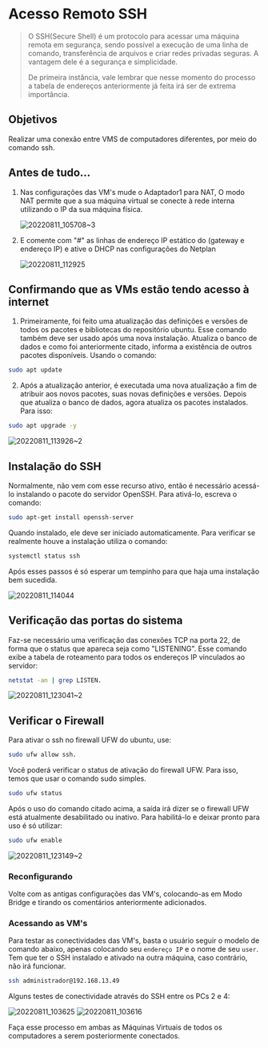 <h1 align="left">Acesso Remoto SSH</h1>

> O SSH(Secure Shell) é um protocolo para acessar uma máquina remota em segurança, sendo possível a execução de uma linha de comando, transferência de arquivos e criar redes privadas seguras. A vantagem dele é a segurança e simplicidade.
> 
> De primeira instância, vale lembrar que nesse momento do processo a tabela de endereços anteriormente já feita irá ser de extrema importância. 

## Objetivos
Realizar uma conexão entre VMS de computadores diferentes, por meio do comando ssh.

## Antes de tudo...

1. Nas configurações das VM's mude o Adaptador1 para NAT, O modo NAT permite que a sua máquina virtual se conecte à rede interna utilizando o IP da sua máquina física.

   ![20220811_105708~3](https://user-images.githubusercontent.com/80183918/186547690-92ab2436-9b8b-450a-94ce-34d9ffdd82b6.jpg)

2. E comente com "#" as linhas de endereço IP estático do (gateway e endereço IP) e ative o DHCP nas configurações do Netplan

   ![20220811_112925](https://user-images.githubusercontent.com/80183918/186547851-f46b9f8e-9d28-4dc6-b88a-13b600fca3a4.jpg)

## Confirmando que as VMs estão tendo acesso à internet
   
 1. Primeiramente, foi feito uma atualização das definições e versões de todos os pacotes e bibliotecas do repositório ubuntu. Esse comando também deve ser usado após uma nova instalação. Atualiza o banco de dados e como foi anteriormente citado, informa a existência de outros pacotes disponíveis. Usando o comando:
 
   ```bash
   sudo apt update
   ```
   
2. Após a atualização anterior, é executada uma nova atualização a fim de atribuir aos novos pacotes, suas novas definições e versões. Depois que atualiza o banco de dados, agora atualiza os pacotes instalados. Para isso:

  ```bash
  sudo apt upgrade -y
  ```
  
![20220811_113926~2](https://user-images.githubusercontent.com/80183918/186549359-f4febe16-1fe5-46ce-9e8b-132abf98eb38.jpg)

## Instalação do SSH

Normalmente, não vem com esse recurso ativo, então é necessário acessá-lo instalando o pacote do servidor OpenSSH. Para ativá-lo, escreva o comando:

```bash
sudo apt-get install openssh-server
```
Quando instalado, ele deve ser iniciado automaticamente.
Para verificar se realmente houve a instalação utiliza o comando:

```bash
systemctl status ssh
```
Após esses passos é só esperar um tempinho para que haja uma instalação bem sucedida.

![20220811_114044](https://user-images.githubusercontent.com/80183918/186551722-aadb229c-4add-4616-ba35-1dc72c157b65.jpg)

## Verificação das portas do sistema

Faz-se necessário uma verificação das conexões TCP na porta 22, de forma que o status que apareca seja como "LISTENING". Esse comando exibe a tabela de roteamento para todos os endereços IP vinculados ao servidor:

```bash
netstat -an | grep LISTEN. 
```
![20220811_123041~2](https://user-images.githubusercontent.com/80183918/186551745-fbcdc617-0fdb-4ad0-9bb5-92f95bc92983.jpg)

## Verificar o Firewall
Para ativar o ssh no firewall UFW do ubuntu, use:
```bash
sudo ufw allow ssh.
```
Você poderá verificar o status de ativação do firewall UFW. Para isso, temos que usar o comando sudo simples.
```bash
sudo ufw status
```

Após o uso do comando citado acima, a saída irá dizer se o firewall UFW está atualmente desabilitado ou inativo. Para habilitá-lo  e deixar pronto para uso é só utilizar:

```bash
sudo ufw enable
```

![20220811_123149~2](https://user-images.githubusercontent.com/80183918/186553568-9aef9217-9a49-404a-b259-cce85f811180.jpg)

### Reconfigurando
Volte com as antigas configurações das VM's, colocando-as em Modo Bridge e tirando os comentários anteriormente adicionados.

### Acessando as VM's
Para testar as conectividades das VM's, basta o usuário seguir o modelo de comando abaixo, apenas colocando seu ```endereço IP``` e o nome de seu ```user```. Tem que ter o SSH instalado e ativado na outra máquina, caso contrário, não irá funcionar.

```bash
ssh administrador@192.168.13.49
```
Alguns testes de conectividade através do SSH entre os PCs 2 e 4:

![20220811_103625](https://user-images.githubusercontent.com/80183918/186794517-d8bdbe3f-eae1-44b7-afab-6bea8d812061.jpg)
![20220811_103616](https://user-images.githubusercontent.com/80183918/186794519-7fecc18d-c371-4b7d-8495-d040a6ce981b.jpg)

Faça esse processo em ambas as Máquinas Virtuais de todos os computadores a serem posteriormente conectados.
